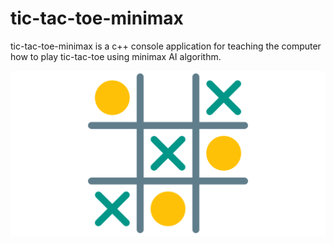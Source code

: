 # tic-tac-toe-minimax
tic-tac-toe-minimax is a c++ console application for teaching the computer how to play tic-tac-toe using minimax AI algorithm.


<p align="center" stlyle="width: 100px">
	<img src="preview/tictactoe.png"></img>
</p>
